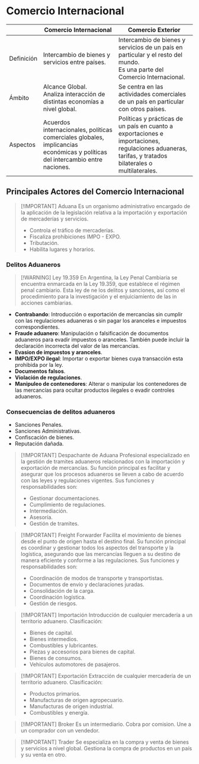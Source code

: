 # Comercio Internacional

|            | Comercio Internacional                                                                                                        | Comercio Exterior                                                                                                                                     |
| ---------- | ----------------------------------------------------------------------------------------------------------------------------- | ----------------------------------------------------------------------------------------------------------------------------------------------------- |
| Definición | Intercambio de bienes y servicios entre países.                                                                               | Intercambio de bienes y servicios de un país en particular y el resto del mundo. <br>Es una parte del Comercio Internacional.                         |
| Ámbito     | Alcance Global.<br>Analiza interacción de distintas economías a nivel global.                                                 | Se centra en las actividades comerciales de un país en particular con otros países.                                                                   |
| Aspectos   | Acuerdos internacionales, políticas comerciales globales, implicancias económicas y políticas del intercambio entre naciones. | Políticas y prácticas de un país en cuanto a exportaciones e importaciones, regulaciones aduaneras, tarifas, y tratados bilaterales o multilaterales. |

## Principales Actores del Comercio Internacional

> [!IMPORTANT] Aduana
> Es un organismo administrativo encargado de la aplicación de la legislación relativa a la importación y exportación de mercaderías y servicios.
> - Controla el tráfico de mercaderías.
> - Fiscaliza prohibiciones IMPO - EXPO.
> - Tributación.
> - Habilita lugares y horarios.

### Delitos Aduaneros

> [!WARNING] Ley 19.359
> En Argentina, la Ley Penal Cambiaria se encuentra enmarcada en la Ley 19.359, que establece el régimen penal cambiario. Esta ley de ne los delitos y sanciones, así como el procedimiento para la investigación y el enjuiciamiento de las in acciones cambiarias.


- **Contrabando**: Introducción o exportación de mercancías sin cumplir con las regulaciones aduaneras o sin pagar los aranceles e impuestos correspondientes.
- **Fraude aduanero**: Manipulación o falsificación de documentos aduaneros para evadir impuestos o aranceles. También puede incluir la declaración incorrecta del valor de las mercancías.
- **Evasion de impuestos y aranceles**.
- **IMPO/EXPO ilegal**: Importar o exportar bienes cuya transacción esta prohibida por la ley.
- **Documentos falsos**.
- **Violación de regulaciones**.
- **Manipuleo de contenedores**: Alterar o manipular los contenedores de las mercancías para ocultar productos ilegales o evadir controles aduaneros.

### Consecuencias de delitos aduaneros
- Sanciones Penales.
- Sanciones Administrativas.
- Confiscación de bienes.
- Reputación dañada.


> [!IMPORTANT] Despachante de Aduana
> Profesional especializado en la gestión de tramites aduaneros relacionados con la importación y exportación de mercancías.
> Su función principal es facilitar y asegurar que los procesos aduaneros se lleven a cabo de acuerdo con las leyes y regulaciones vigentes. Sus funciones y responsabilidades son:
> - Gestionar documentaciones.
> - Cumplimiento de regulaciones.
> - Intermediación.
> - Asesoría.
> - Gestión de tramites.


> [!IMPORTANT] Freight Forwarder
> Facilita el movimiento de bienes desde el punto de origen hasta el destino final.
> Su función principal es coordinar y gestionar todos los aspectos del transporte y la logística, asegurando que las mercancías lleguen a su destino de manera eficiente y conforme a las regulaciones. Sus funciones y responsabilidades son:
> - Coordinación de modos de transporte y transportistas.
> - Documentos de envío y declaraciones juradas.
> - Consolidación de la carga.
> - Coordinación logística.
> - Gestión de riesgos.


> [!IMPORTANT] Importación
> Introducción de cualquier mercadería a un territorio aduanero.
> Clasificación:
> - Bienes de capital.
> - Bienes intermedios.
> - Combustibles y lubricantes.
> - Piezas y accesorios para bienes de capital.
> - Bienes de consumos.
> - Vehículos automotores de pasajeros.


> [!IMPORTANT] Exportación
> Extracción de cualquier mercadería de un territorio aduanero.
> Clasificación:
> - Productos primarios.
> - Manufacturas de origen agropecuario.
> - Manufacturas de origen industrial.
> - Combustibles y energía.


> [!IMPORTANT] Broker
> Es un intermediario.
> Cobra por comision.
> Une a un comprador con un vendedor.


> [!IMPORTANT] Trader
> Se especializa en la compra y venta de bienes y servicios a nivel global.
> Gestiona la compra de productos en un país y su venta en otro.